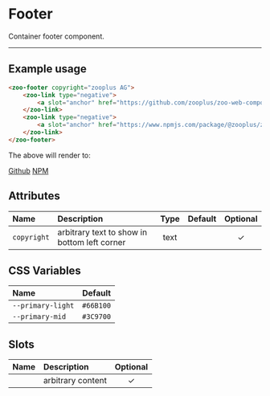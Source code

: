 # Footer

Container footer component.

***

## Example usage

```HTML
<zoo-footer copyright="zooplus AG">
	<zoo-link type="negative">
		<a slot="anchor" href="https://github.com/zooplus/zoo-web-components">Github</a>
	</zoo-link>
	<zoo-link type="negative">
		<a slot="anchor" href="https://www.npmjs.com/package/@zooplus/zoo-web-components">NPM</a>
	</zoo-link>
</zoo-footer>
```

The above will render to:

<zoo-footer copyright="zooplus AG">
	<zoo-link type="negative">
		<a slot="anchor" href="https://github.com/zooplus/zoo-web-components">Github</a>
	</zoo-link>
	<zoo-link type="negative">
		<a slot="anchor" href="https://www.npmjs.com/package/@zooplus/zoo-web-components">NPM</a>
	</zoo-link>
</zoo-footer>

## Attributes

| **Name**    | **Description**                              | **Type** | **Default** | **Optional** |
| :---------- | :------------------------------------------- | :------: | :---------: | :----------: |
| `copyright` | arbitrary text to show in bottom left corner |   text   |             |   &#10003;   |

## CSS Variables

| **Name**          | **Default** |
| :---------------- | :---------: |
| `--primary-light` |  `#66B100`  |
| `--primary-mid`   |  `#3C9700`  |

## Slots

| **Name** | **Description**   | **Optional** |
| :------: | :---------------- | :----------: |
|          | arbitrary content |   &#10003;   |
